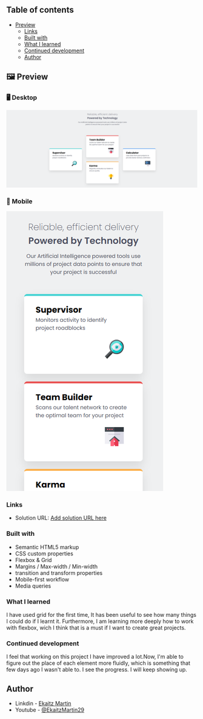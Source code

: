 ## Table of contents

- [Preview](#-preview)
  - [Links](#links)
  - [Built with](#built-with)
  - [What I learned](#what-i-learned)
  - [Continued development](#continued-development)
  - [Author](#author)

## 🖼 Preview

### 🖥 Desktop 
![Project preview-desktop](images/2025-06-25%20(1).png)

### 📲 Mobile
![Project preview-mobile](images/2025-06-25.png)

### Links

- Solution URL: [Add solution URL here](http://127.0.0.1:5500/four-card-feature-section-master/index.html)

### Built with

- Semantic HTML5 markup
- CSS custom properties
- Flexbox & Grid
- Margins / Max-width / Min-width
- transition and transform properties
- Mobile-first workflow
- Media queries

### What I learned

I have used grid for the first time, It has been useful to see how many things I could do if I learnt it. Furthermore, I am learning more deeply how to work with flexbox, wich I think that is a must if I want to create great projects.

### Continued development

I feel that working on this project I have improved a lot.Now, I'm able to figure out the place of each element more fluidly, which is something that few days ago I wasn't able to. I see the progress. I will keep showing up.



## Author

- Linkdin - [Ekaitz Martin](https://www.linkedin.com/in/ekaitz-martin-23367727a/)
- Youtube - [@EkaitzMartin29](https://www.youtube.com/@EkaitzMartin29)